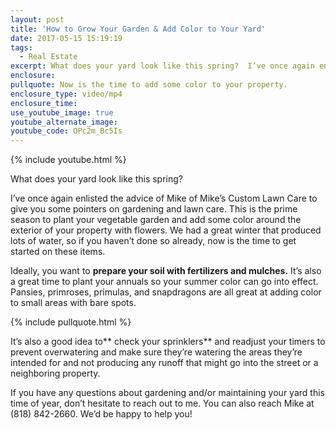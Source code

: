 ```yaml
---
layout: post
title: 'How to Grow Your Garden & Add Color to Your Yard'
date: 2017-05-15 15:19:19
tags:
  - Real Estate
excerpt: What does your yard look like this spring?  I’ve once again enlisted the advice of Mike of Mike’s Custom Lawn Care to give you some pointers on gardening and lawn care.
enclosure:
pullquote: Now is the time to add some color to your property.
enclosure_type: video/mp4
enclosure_time:
use_youtube_image: true
youtube_alternate_image:
youtube_code: OPc2m_Bc5Is
---
```



{% include youtube.html %}

What does your yard look like this spring?

I’ve once again enlisted the advice of Mike of Mike’s Custom Lawn Care to give you some pointers on gardening and lawn care. This is the prime season to plant your vegetable garden and add some color around the exterior of your property with flowers. We had a great winter that produced lots of water, so if you haven’t done so already, now is the time to get started on these items.

Ideally, you want to **prepare your soil with fertilizers and mulches.** It’s also a great time to plant your annuals so your summer color can go into effect. Pansies, primroses, primulas, and snapdragons are all great at adding color to small areas with bare spots.

{% include pullquote.html %}

It’s also a good idea to** check your sprinklers** and readjust your timers to prevent overwatering and make sure they’re watering the areas they’re intended for and not producing any runoff that might go into the street or a neighboring property.

If you have any questions about gardening and/or maintaining your yard this time of year, don’t hesitate to reach out to me. You can also reach Mike at (818) 842-2660. We’d be happy to help you!